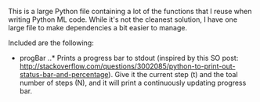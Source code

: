 This is a large Python file containing a lot of the functions that I reuse when
writing Python ML code. While it's not the cleanest solution, I have one large
file to make dependencies a bit easier to manage.

Included are the following:

- progBar
..* Prints a progress bar to stdout (inspired by this SO post: http://stackoverflow.com/questions/3002085/python-to-print-out-status-bar-and-percentage). Give it the current step (t) and the toal number of steps (N), and it will print a continuously updating progress bar.
